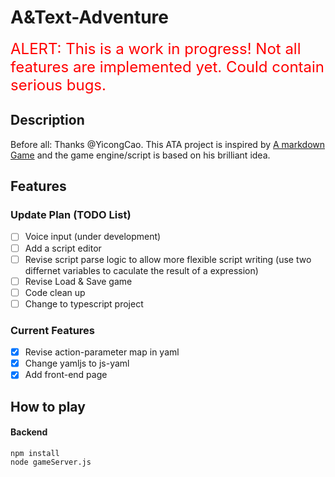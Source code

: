 # A&Text-Adventure

<font color=red size=5>ALERT: This is a work in progress! Not all features are implemented yet. Could contain serious bugs.</font>

## Description
Before all: Thanks @YicongCao. This ATA project is inspired by [A markdown Game](https://github.com/YicongCao/MarkdownGame) and the game engine/script is based on his brilliant idea.


## Features
### Update Plan (TODO List)
- [ ] Voice input (under development)
- [ ] Add a script editor
- [ ] Revise script parse logic to allow more flexible script writing (use two differnet variables to caculate the result of a expression)
- [ ] Revise Load & Save game
- [ ] Code clean up
- [ ] Change to typescript project

### Current Features
- [x] Revise action-parameter map in yaml
- [x] Change yamljs to js-yaml
- [x] Add front-end page
<!-- - [ ]  -->


## How to play
#### Backend
```
npm install
node gameServer.js
```



